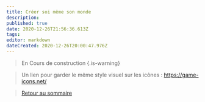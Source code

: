 ```yaml
---
title: Créer soi même son monde
description: 
published: true
date: 2020-12-26T21:56:36.613Z
tags: 
editor: markdown
dateCreated: 2020-12-26T20:00:47.976Z
---
```


> En Cours de construction
{.is-warning}


> Un lien pour garder le même style visuel sur les icônes : https://game-icons.net/


>[Retour au sommaire](/fr/systemes/Chroniques-Oubliées-Contemporain)